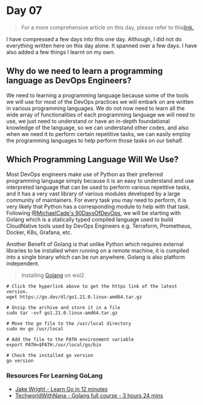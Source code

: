 # Day 07

> For a more comprehensive article on this day, please refer to this[link.](https://github.com/MichaelCade/90DaysOfDevOps/blob/main/2022/Days/day07.md)

I have compressed a few days into this one day. Although, I did not do everything written here on this day alone. It 
spanned over a few days. I have also added a few things I learnt on my own.

## Why do we need to learn a programming language as DevOps Engineers?

We need to learning a programming language because some of the tools we will use for most of the DevOps practices we 
will embark on are written in various programming languages. We do not now need to learn all the wide array of 
functionalities of each programming language we will need to use, we just need to understand or have an in-depth 
foundational knowledge of the language, so we can understand other codes, and also when we need it to perform certain 
repetitive tasks, we can easily employ the programming languages to help perform those tasks on our behalf.

## Which Programming Language Will We Use?

Most DevOps engineers make use of Python as their preferred programming language simply because it is an easy to 
understand and use interpreted language that can be used to perform various repetitive tasks, and it has a very vast 
library of various modules developed by a large community of maintainers. For every task you may need to perform, it 
is very likely that Python has a corresponding module to help with that task. Following [@MichaelCade's 
90DaysOfDevOps](https://github.com/MichaelCade/90DaysOfDevOps/blob/main/2022/Days/day07.md), we will be starting 
with Golang which is a statically typed compiled language used to build CloudNative tools used by DevOps Engineers e.g.
Terraform, Prometheus, Docker, K8s, Grafana, etc.

Another Benefit of Golang is that unlike Python which requires external libraries to be installed when running on a 
remote machine, it is compiled into a single binary which can be run anywhere. Golang is also platform independent.

> Installing [Golang](https://dev.to/deadwin19/how-to-install-golang-on-wslwsl2-2880) on wsl2.

``` SHELL
# Click the hyperlink above to get the https link of the latest version.
wget https://go.dev/dl/go1.21.0.linux-amd64.tar.gz

# Unzip the archive and store it in a file
sudo tar -xvf go1.21.0.linux-amd64.tar.gz

# Move the go file to the /usr/local directory
sudo mv go /usr/local

# Add the file to the PATH environment variable
export PATH=$PATH:/usr/local/go/bin

# Check the installed go version
go version
```

### Resources For Learning GoLang

- [Jake Wright - Learn Go in 12 minutes](https://www.youtube.com/watch?v=C8LgvuEBraI)
- [TechworldWithNana - Golang full course - 3 hours 24 mins](https://www.youtube.com/watch?v=yyUHQIec83I)
